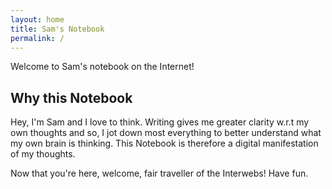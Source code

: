 ```yaml
---
layout: home
title: Sam's Notebook
permalink: /
---
```


Welcome to Sam's notebook on the Internet!

## Why this Notebook

Hey, I'm Sam and I love to think. Writing gives me greater clarity w.r.t my own thoughts and
so, I jot down most everything to better understand what my own brain is thinking.
This Notebook is therefore a digital manifestation of my thoughts. 

Now that you're here, welcome, fair traveller of the Interwebs! Have fun.
